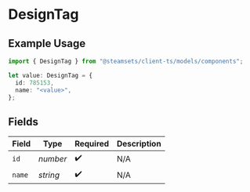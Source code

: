 # DesignTag

## Example Usage

```typescript
import { DesignTag } from "@steamsets/client-ts/models/components";

let value: DesignTag = {
  id: 785153,
  name: "<value>",
};
```

## Fields

| Field              | Type               | Required           | Description        |
| ------------------ | ------------------ | ------------------ | ------------------ |
| `id`               | *number*           | :heavy_check_mark: | N/A                |
| `name`             | *string*           | :heavy_check_mark: | N/A                |